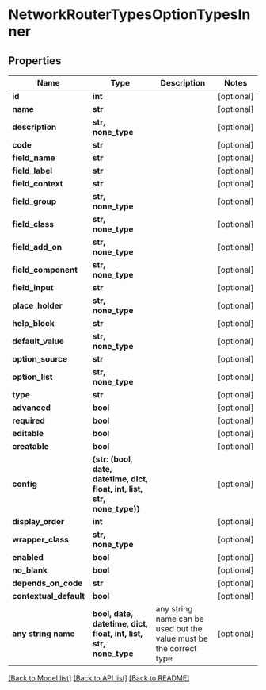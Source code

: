 # NetworkRouterTypesOptionTypesInner


## Properties
Name | Type | Description | Notes
------------ | ------------- | ------------- | -------------
**id** | **int** |  | [optional] 
**name** | **str** |  | [optional] 
**description** | **str, none_type** |  | [optional] 
**code** | **str** |  | [optional] 
**field_name** | **str** |  | [optional] 
**field_label** | **str** |  | [optional] 
**field_context** | **str** |  | [optional] 
**field_group** | **str, none_type** |  | [optional] 
**field_class** | **str, none_type** |  | [optional] 
**field_add_on** | **str, none_type** |  | [optional] 
**field_component** | **str, none_type** |  | [optional] 
**field_input** | **str** |  | [optional] 
**place_holder** | **str, none_type** |  | [optional] 
**help_block** | **str** |  | [optional] 
**default_value** | **str, none_type** |  | [optional] 
**option_source** | **str** |  | [optional] 
**option_list** | **str, none_type** |  | [optional] 
**type** | **str** |  | [optional] 
**advanced** | **bool** |  | [optional] 
**required** | **bool** |  | [optional] 
**editable** | **bool** |  | [optional] 
**creatable** | **bool** |  | [optional] 
**config** | **{str: (bool, date, datetime, dict, float, int, list, str, none_type)}** |  | [optional] 
**display_order** | **int** |  | [optional] 
**wrapper_class** | **str, none_type** |  | [optional] 
**enabled** | **bool** |  | [optional] 
**no_blank** | **bool** |  | [optional] 
**depends_on_code** | **str** |  | [optional] 
**contextual_default** | **bool** |  | [optional] 
**any string name** | **bool, date, datetime, dict, float, int, list, str, none_type** | any string name can be used but the value must be the correct type | [optional]

[[Back to Model list]](../README.md#documentation-for-models) [[Back to API list]](../README.md#documentation-for-api-endpoints) [[Back to README]](../README.md)


